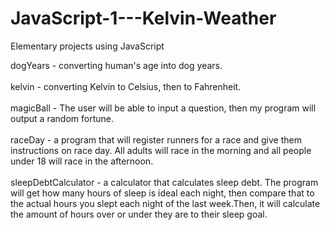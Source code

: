 # JavaScript-1---Kelvin-Weather
Elementary projects using JavaScript

dogYears - converting human's age into dog years.<br /><br />
kelvin - converting Kelvin to Celsius, then to Fahrenheit.<br /><br />
magicBall - The user will be able to input a question, then my program will output a random fortune.<br /><br />
raceDay - a program that will register runners for a race and give them instructions on race day. All adults will race in the morning and all people under 18 will race in the afternoon.<br /><br />
sleepDebtCalculator - a calculator that calculates sleep debt. The program will get how many hours of sleep is ideal each night, then compare that to the actual hours you slept each night of the last week.Then, it will calculate the amount of hours over or under they are to their sleep goal.<br /><br />
